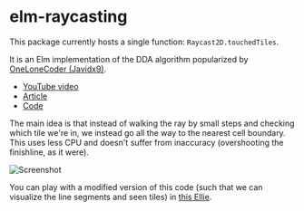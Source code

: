 # elm-raycasting

This package currently hosts a single function: `Raycast2D.touchedTiles`.

It is an Elm implementation of the DDA algorithm popularized by [OneLoneCoder (Javidx9)](https://twitter.com/javidx9).

* [YouTube video](https://www.youtube.com/watch?v=NbSee-XM7WA)
* [Article](https://lodev.org/cgtutor/raycasting.html)
* [Code](https://github.com/OneLoneCoder/olcPixelGameEngine/blob/61d0e06766c3dbf7571cbf39d1727b1c8b84fedf/Videos/OneLoneCoder_PGE_RayCastDDA.cpp)

The main idea is that instead of walking the ray by small steps and checking which tile we're in, we instead go all the way to the nearest cell boundary. This uses less CPU and doesn't suffer from inaccuracy (overshooting the finishline, as it were).

![Screenshot](https://github.com/Janiczek/elm-raycasting/raw/main/docs/raycasting.png)

You can play with a modified version of this code (such that we can visualize the line segments and seen tiles) in [this Ellie](https://ellie-app.com/cyBMhVp2hv2a1).

